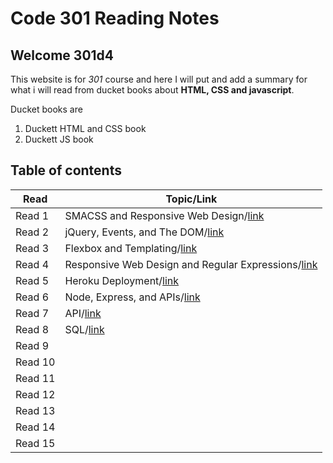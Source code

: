 # Code 301 Reading Notes

## Welcome 301d4

This website is for *301* course and here I will put and add a summary for what i will read from ducket books about **HTML, CSS and javascript**.

Ducket books are
1. Duckett HTML and CSS book
2. Duckett JS book 

## Table of contents

| Read    | Topic/Link|
|---|-----|
| Read 1  | SMACSS and Responsive Web Design/[link](https://rowaidsayyed.github.io/readingNotes301/class-01)     |
| Read 2  | jQuery, Events, and The DOM/[link](https://rowaidsayyed.github.io/readingNotes301/class-02)          | 
| Read 3  | Flexbox and Templating/[link](https://rowaidsayyed.github.io/readingNotes301/class-03)               |
| Read 4  | Responsive Web Design and Regular Expressions/[link](https://rowaidsayyed.github.io/readingNotes301/class-04)    |
| Read 5  | Heroku Deployment/[link](https://rowaidsayyed.github.io/readingNotes301/class-05)                    |
| Read 6  | Node, Express, and APIs/[link](https://rowaidsayyed.github.io/readingNotes301/class-06)              |
| Read 7  | API/[link](https://rowaidsayyed.github.io/readingNotes301/class-07)                                   |
| Read 8  | SQL/[link](https://rowaidsayyed.github.io/readingNotes301/class-08)    |
| Read 9  |     |
| Read 10 |     |
| Read 11 |     |
| Read 12 |     |
| Read 13 |     |
| Read 14 |     |
| Read 15 |     |
